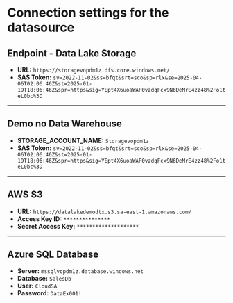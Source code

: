 # Connection settings for the datasource

## Endpoint - Data Lake Storage
- **URL:** `https://storagevopdm1z.dfs.core.windows.net/`
- **SAS Token:** `sv=2022-11-02&ss=bfqt&srt=sco&sp=rlx&se=2025-04-06T02:06:46Z&st=2025-01-19T18:06:46Z&spr=https&sig=YEpt4X6uoaWAF0vzdqFcx9N6DeMrE4zz48%2Fo1teL0bc%3D`

---

## Demo no Data Warehouse

- **STORAGE_ACCOUNT_NAME:** `Storagevopdm1z`
- **SAS Token:**
  `sv=2022-11-02&ss=bfqt&srt=sco&sp=rlx&se=2025-04-06T02:06:46Z&st=2025-01-19T18:06:46Z&spr=https&sig=YEpt4X6uoaWAF0vzdqFcx9N6DeMrE4zz48%2Fo1teL0bc%3D`

---

## AWS S3
- **URL:** `https://datalakedemodtx.s3.sa-east-1.amazonaws.com/`
- **Access Key ID:** `***************`
- **Secret Access Key:** `********************`

---

## Azure SQL Database
- **Server:** `mssqlvopdm1z.database.windows.net`
- **Database:** `SalesDb`
- **User:** `CloudSA`
- **Password:** `DataEx001!`
